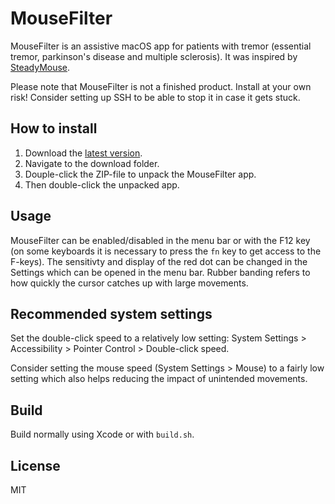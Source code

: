 # MouseFilter

MouseFilter is an assistive macOS app for patients with tremor
(essential tremor, parkinson's disease and multiple sclerosis). It was
inspired by [SteadyMouse](https://steadymouse.com).

Please note that MouseFilter is not a finished product. Install at your own risk!
Consider setting up SSH to be able to stop it in case it gets stuck.

## How to install

1. Download the
[latest version](https://github.com/rdinse/mousefilter/releases/latest/download/MouseFilter.zip).
1. Navigate to the download folder.
1. Douple-click the ZIP-file to unpack the MouseFilter app.
1. Then double-click the unpacked app.

## Usage

MouseFilter can be enabled/disabled in the menu bar or with the F12 key (on some
keyboards it is necessary to press the `fn` key to get access to the F-keys).
The sensitivty and display of the red dot can be changed in the Settings which
can be opened in the menu bar. Rubber banding refers to how quickly the cursor
catches up with large movements.

## Recommended system settings

Set the double-click speed to a relatively low setting: System Settings >
Accessibility > Pointer Control > Double-click speed.

Consider setting the mouse speed (System Settings > Mouse) to a fairly low
setting which also helps reducing the impact of unintended movements.

## Build

Build normally using Xcode or with `build.sh`.

## License

MIT